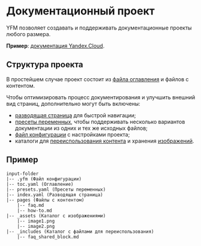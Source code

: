 # Документационный проект

YFM позволяет создавать и поддерживать документационные проекты любого размера.

**Пример**: [документация Yandex.Cloud](https://github.com/yandex-cloud/docs).

## Структура проекта

В простейшем случае проект состоит из [файла оглавления](./toc.md) и файлов с контентом. 

Чтобы оптимизировать процесс документирования и улучшить внешний вид страниц, дополнительно могут быть включены:

* [разводящая страница](./leading-page.md) для быстрой навигации;
* [пресеты переменных](./presets.md), чтобы  поддерживать несколько вариантов документации из одних и тех же исходных файлов;
* [файл конфигурации](./config.md) с настройками проекта;
* каталоги для [переиспользования контента](./includes.md) и хранения [изображений](../syntax/media.md#images).

## Пример

```
input-folder
|-- .yfm (Файл конфигурации)
|-- toc.yaml (Оглавление)
|-- presets.yaml (Пресеты переменных)
|-- index.yaml (Разводящая страница)
|-- pages (Файлы с контентом)
    |-- faq.md
    |-- how-to.md
|-- _assets (Каталог с изображениями)
    |-- image1.png
    |-- image2.png
|-- _includes (Каталог с файлами для переиспользования)
    |-- faq_shared_block.md
```
